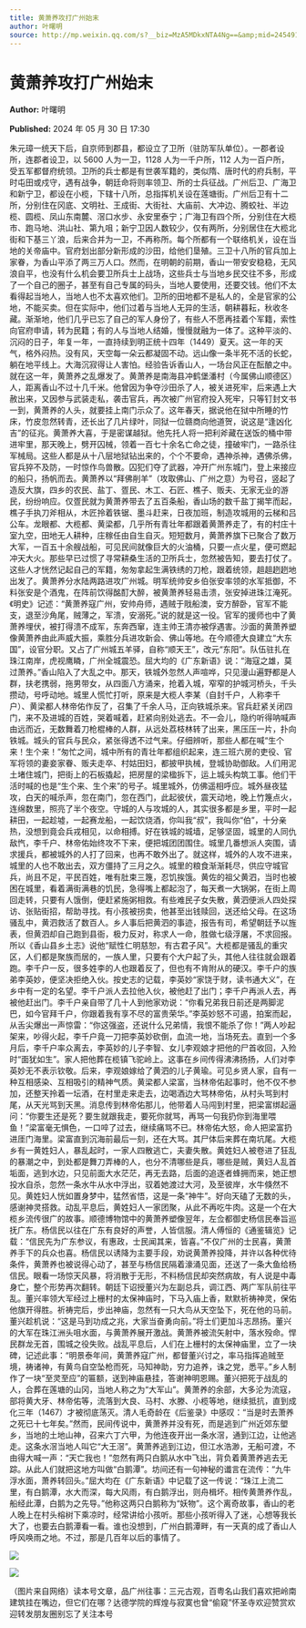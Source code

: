 ```yaml
---
title: 黄萧养攻打广州始末
author: 叶曙明
source: http://mp.weixin.qq.com/s?__biz=MzA5MDkxNTA4Ng==&amp;mid=2454915175&amp;idx=1&amp;sn=f7eeea6931898029db0b2b1ffa3907a9&amp;chksm=87a3c006b0d4491059517f622baad598959b5ccb9176450c0105c6c2794c0678ed39a121d970&poc_token=HJ_Do2ejHyO-wNZGG8Q1S8FdPgy1YBBEob-nUEme
---
```


# 黄萧养攻打广州始末

**Author:** 叶曙明

**Published:** 2024 年 05 月 30 日 17:30

朱元璋一统天下后，自京师到郡县，都设立了卫所（驻防军队单位）。一郡者设所，连郡者设卫，以 5600 人为一卫，1128 人为一千户所，112 人为一百户所，受五军都督府统领。卫所的兵士都是有世袭军籍的，类似隋、唐时代的府兵制，平时屯田或戍守，遇有战争，朝廷命将则率领卫、所的士兵征战。广州后卫、广海卫和新宁卫，都设在小榄，下辖十八所，总指挥机关设在莲塘街。广州后卫有十二所，分别住在冈底、文明社、王成街、大街社、大庙前、大冲边、腾蛟社、半边榄、圆榄、凤山东南麓、滘口水步、永安里泰宁；广海卫有四个所，分别住在大榄市、跑马地、洪山社、第九咀；新宁卫因人数较少，仅有两所，分别居住在大榄北街和下基三丫浪，后来合并为一卫，不再称所。每个所都有一个联络机关，设在当地的关帝庙中。官府划出部分新形成的沙田，给他们垦殖。三卫十八所的官兵加上家眷，为香山平添了两三万人口。然而，在明朝的前期，香山一带安安稳稳，无风浪自平，也没有什么机会要卫所兵士上战场，这些兵士与当地乡民交往不多，形成了一个自己的圈子，甚至有自己专属的码头，当地人要使用，还要交钱。他们不太看得起当地人，当地人也不太喜欢他们。卫所的田地都不是私人的，全是官家的公地，不能买卖。但在实际中，他们过着与当地人无异的生活，朝耕暮耘，秋收冬藏。渐渐地，他们几乎已忘了自己的军人身份了，有些人不愿再挂着个军籍，索性向官府申请，转为民籍；有的人与当地人结婚，慢慢就融为一体了。这种平淡的、沉闷的日子，年复一年，一直持续到明正统十四年（1449）夏天。这一年的天气，格外闷热。没有风，天空每一朵云都凝固不动。远山像一条半死不活的长蛇，躺在地平线上。大海沉寂得让人害怕。经验告诉香山人，一场台风正在酝酿之中。就在这一年，黄萧养之乱爆发了。黄萧养是南海县冲鹤堡潘村（今属佛山顺德区）人，距离香山不过十几千米。他曾因为争夺沙田杀了人，被关进死牢，后来遇上大赦出来，又因参与武装走私，袭击官兵，再次被广州官府投入死牢，只等钉封文书一到，黄萧养的人头，就要挂上南门示众了。这年春天，据说他在狱中所睡的竹床，竹皮忽然转青，还长出了几片绿叶，同狱一位赣商向他道贺，说这是“逢凶化吉”的征兆。黄萧养大喜，于是密谋越狱。他先托人将一把利斧藏在送饭的桶中带进牢里，那天晚上，劈开囚械，领着一百七十余名亡命之徒，撞破牢门，一路杀往军械局。这些人都是从十八层地狱钻出来的，个个不要命，遇神杀神，遇佛杀佛，官兵猝不及防，一时惊作鸟兽散。囚犯们夺了武器，冲开广州东城门，登上来接应的船只，扬帆而去。黄萧养以“拜佛削羊”（攻取佛山、广州之意）为号召，竖起了造反大旗，四乡的农民、盐丁、疍民、木工、石匠、樵子、贩夫、无家无业的游民，纷纷响应。仅疍民就为黄萧养带去了五百条船，香山场的数千盐丁揭竿而起，樵子手执刀斧相从，木匠拎着铁锯、墨斗赶来，日夜加班，制造攻城用的云梯和吕公车。龙眼都、大榄都、黄梁都，几乎所有青壮年都跟着黄萧养走了，有的村庄十室九空，田地无人耕种，庄稼任由自生自灭。短短数月，黄萧养旗下已聚合了数万大军，一百五十余艘战船，可见民间就像巨大的火油桶，只要一点火星，便可燃起冲天大火。那些早已过惯了寻常耕桑生活的卫所兵士，忽然被告知，要去打仗了。这些人才恍然记起自己的军籍，匆匆拿起生满铁绣的刀枪，跟着统领，趄趄趔趔地出发了。黄萧养分水陆两路进攻广州城。明军统帅安乡伯张安率领的水军抵御，不料张安是个酒鬼，在阵前饮得酩酊大醉，被黄萧养轻易击溃，张安掉进珠江淹死。《明史》记述：“黄萧养寇广州，安帅舟师，遇贼于戙船澳，安方醉卧，官军不能支，退至沙角尾，贼薄之，军溃，安溺死。”说的就是这一役。官军的援师也中了黄萧养埋伏，被打得溃不成军，东奔西窜，连主帅王清亦被俘遇害。沙面的黄萧养塑像黄萧养由此声威大振，乘胜分兵进攻新会、佛山等地。在今顺德大良建立“大东国”，设官分职。又占了广州城五羊驿，自称“顺天王”，改元“东阳”。队伍驻扎在珠江南岸，虎视鹰瞵，广州全城震恐。屈大均的《广东新语》说：“海寇之雄，莫过萧养。”香山陷入了大乱之中。那天，铁城外忽然人声喧哗，只见漫山遍野都是人群，扶老携弱，拖男带女，从四面八方涌来，抢着入城，窄窄的护城河桥头，千头攒动，号呼动地。城里人慌忙打听，原来是大榄人李某（自封千户，人称李千户）、黄梁都人林帝佑作反了，召集了千余人马，正向铁城杀来。官兵赶紧关闭四门，来不及进城的百姓，哭着喊着，赶紧向别处逃去。不一会儿，隐约听得呐喊声由远而近，无数舞着刀枪棍棒的人群，从远处荔枝林转了出来，黑压压一片，扑向铁城。城头的官兵与民众，紧张得透不过气来。仔细辨听，那些人都在喊“生个来！生个来！”匆忙之间，城中所有的青壮年都组织起来，连三班六房的吏役、官军将领的妻妾家眷、贩夫走卒、村姑田妇，都披甲执械，登城协助御敌。人们用泥土堵住城门，把街上的石板撬起，把房屋的梁楹拆下，运上城头构筑工事。他们干活时喊的也是“生个来、生个来”的号子。城里城外，仿佛遥相呼应。城外昼夜猛攻，白天的喊杀声，忽在南门，忽在西门，此起彼伏，震天动地，晚上竹篾点火，连绵数里，照亮了半个夜空。守城的人与攻城的人，其实很多都是乡里，平时一起耕田，一起趁墟，一起赛龙船，一起饮烧酒，你叫我“叔”，我叫你“伯”，十分亲热，没想到竟会兵戎相见，以命相搏。好在铁城的城墙，足够坚固，城里的人同仇敌忾，李千户、林帝佑始终攻不下来，便把城团团围住。城里几番想派人突围，请求援兵，都被城外的人打了回来，也再不敢外出了。就这样，城外的人攻不进来，城里的人也不敢出去，双方僵持了三月之久。城里的粮食渐渐耗尽，供应守城官兵，尚且不足，平民百姓，唯有肚束三篾，忍饥挨饿。黄佐的祖父黄泗，当时也被困在城里，看着满街满巷的饥民，急得嘴上都起泡了，每天煮一大锅粥，在街上周回走转，只要有人饿倒，便赶紧施粥相救。有些难民子女失散，黄泗便派人四处探访、张贴街招，帮助寻找。有小孩被拐卖，他甚至出钱赎回，送还给父母。在这场骚乱中，黄泗救活了数百人。乡人事后把黄泗的事迹，报告有司，希望朝廷予以旌表，但黄泗却自己跑到县衙，极力反对，称求人一命，胜做七级浮屠，不求回报。所以《香山县乡土志》说他“赋性仁明慈恕，有古君子风”。大榄都是骚乱的重灾区，人们都是聚族而居的，一族人里，只要有个大户起了头，其他人往往就会跟着跑。李千户一反，很多姓李的人也跟着反了，但也有不肯附从的硬汉。李千户的族弟李英妙，便坚决拒绝入伙。按史志的记载，李英妙“家饶于财，读书通大义”，在乡中有一定的名望。李千户派人去拉他入伙，被他赶了出门；李千户再派人去，再被他赶出门。李千户亲自带了几十人到他家劝说：“你看兄弟我日前还是两脚泥巴，如今官拜千户，你跟着我有享不尽的富贵荣华。”李英妙怒不可遏，拍案而起，从舌尖爆出一声惊雷：“你这强盗，还说什么兄弟情，我恨不能杀了你！”两人吵起架来，吵得火起，李千户竟一刀把李英妙砍倒，血流一地，当场死去。直到一个多月后，李千户率众离去，李英妙的儿子李智、女儿李观娘才把他的尸首收回，入殓时“面犹如生”。家人把他葬在榄镇飞驼岭上。这事在乡间传得沸沸扬扬，人们对李英妙无不表示钦敬。后来，李观娘嫁给了黄泗的儿子黄瑜。可见乡贤人家，自有一种互相感染、互相吸引的精神气质。黄梁都人梁富，当林帝佑起事时，他不仅不参加，还整天拎着一坛酒，在村里走来走去，边喝酒边大骂林帝佑，从村头骂到村尾，从天光骂到天黑。消息传到林帝佑那儿，他带着人马闯到村里，把梁富绑起逼问：“你要生还是死？要生就跟我走，要死你就骂，再骂一句我扔你到海里喂鱼！”梁富毫无惧色，一口啐了过去，继续痛骂不已。林帝佑大怒，命人把梁富扔进厓门海里。梁富直到沉海前最后一刻，还在大骂。其尸体后来葬在南坑尾。大榄乡有一黄姓妇人，暴乱起时，一家人四散逃亡，夫妻失散。黄姓妇人被卷进了狂乱的暴潮之中，到处都是舞刀弄棒的人，也分不清哪些是兵，哪些是贼，黄妇人乱首垢面，逃到水边，只见前面大水茫茫，再无去路，后面的追逐者蜂拥而来，她正想投水自杀，忽然一条水牛从水中浮出，驭着她渡过大河，及至彼岸，水牛倏然不见。黄姓妇人恍如置身梦中，猛然省悟，这是一条“神牛”。好向天磕了无数的头，感谢神灵搭救。动乱平息后，黄姓妇人一家团聚，从此不再吃牛肉。这是一个在大榄乡流传很广的故事。顺德博物馆中的黄萧养塑像翌年，左佥都御史杨信民奉旨巡抚广东。杨信民以往在广东有良好的声誉，人皆信服。清人傅恒的《通鉴辑览》记载：“信民先为广东参议，有惠政，士民闻其来，皆喜。”不仅广州的士民喜，黄萧养手下的兵众也喜。杨信民以诱降为主要手段，劝说黄萧养投降，并许以各种优待条件，黄萧养也被说得心动了，甚至与杨信民隔着濠涌见面，还送了一条大鱼给杨信民。眼看一场惊天风暴，将消散于无形，不料杨信民却突然病故，有人说是中毒身亡，整个形势再次翻转。朝廷下诏授董兴为左副总兵，调江西、两广军队前往平乱。董兴率领大军经过上栅村的太保神庙时，下马入庙上香，默默祈祷神灵，保佑他旗开得胜。祈祷完后，步出神庙，忽然有一只大鸟从天空坠下，死在他的马前。董兴趁机说：“这是马到功成之兆，大家当奋勇向前。”将士们更加斗志昂扬。董兴的大军在珠江洲头咀水面，与黄萧养展开激战。黄萧养被流矢射中，落水殁命。悍民群龙无首，围城之役失败。战乱平息后，人们在上栅村的太保神庙里，立了一块碑，记述此事：“明景泰年间，黄萧养寇广州，都督董兴讨之，率马指挥追贼至境，祷诸神，有黄鸟自空坠枪而死，马知神助，穷力追养，诛之党，悉平。”乡人制作了一块“至灵至应”的匾额，送到神庙悬挂，答谢神明恩赐。董兴把死于战乱的人，合葬在莲塘的山冈，当地人称之为“大军山”。黄萧养的余部，大多沦为流寇，部将黄大牙、林帝佑等，流落到大良、马村、水滕、小榄等地，继续抵抗，直到成化三年（1467）才被彻底荡灭。清人毛奇龄在《后鉴录》中感叹：“当是时去萧养之死已十七年矣。”然而，民间传说中，黄萧养并没有死，而是逃到广州近郊东塱乡，当地的土地山神，召来六丁六甲，为他连夜开出一条水滘，通到江边，让他逃走。这条水滘当地人叫它“大王滘”。黄萧养逃到江边，但江水浩渺，无船可渡，不由得大喊一声：“天亡我也！”忽然有两只白鹅从水中飞出，背负着黄萧养逃去无踪。从此人们就把这地方叫做“白鹅潭”。坊间还有一句神秘的谶言在流传：“九牛浮水面，萧养转回头。”屈大均在《广东新语》中记载了这一传说：“珠江上流二里，有白鹅潭，水大而深，每大风雨，有白鹅浮出，则舟楫坏。相传黄萧养作乱，船经此潭，白鹅为之先导。”他称这两只白鹅称为“妖物”。这个离奇故事，香山的老人晚上在村头榕树下乘凉时，经常讲给小孩听。那些小孩听得入了迷，心想等我长大了，也要去白鹅潭看一看。谁也没想到，广州白鹅潭畔，有一天真的成了香山人呼风唤雨之地。不过，那是几百年以后的事情了。

![](https://mmbiz.qpic.cn/mmbiz_jpg/PJWG74pLsMYQxW1Gro6JutJkOnrY8E4L0dRfgHx28LDkibVPZG2fe2rODIajMtsRbXWiaeMIJGvxrFbHRVk3USxw/640?from=appmsg)

![](https://mmbiz.qpic.cn/mmbiz_jpg/PJWG74pLsMYQxW1Gro6JutJkOnrY8E4Lu4Rogj3d4la4xubU5GjeTQUMMYGfM5odeFNvv1DV0hJxYwsYwIcUZA/640?from=appmsg)

（图片来自网络）读本号文章，品广州往事：三元古观，百粤名山我们喜欢把岭南建筑挂在嘴边，但它们在哪？达德学院的辉煌与寂寞也曾“偷窥”怀圣寺欢迎赞赏欢迎转发朋友圈别忘了关注本号
